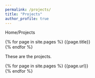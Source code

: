 ```yaml
---
permalink: /projects/
title: "Projects"
author_profile: true
---
```

Home/Projects

{% for page in site.pages %}
  {{page.title}} <br>
{% endfor %}

These are the projects.

{% for page in site.pages %}
  {{page.url}} <br>
{% endfor %}
